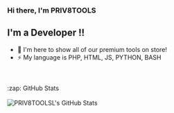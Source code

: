 ### Hi there, I'm PRIV8TOOLS

## I'm a Developer !!

- 🔭 I'm here to show all of our premium tools on store!
- ⚡ My language is PHP, HTML, JS, PYTHON, BASH


<br />
<br />

<summary>:zap: GitHub Stats</summary>
<br />

<img align="left" alt="PRIV8TOOLSL's GitHub Stats" src="https://github-readme-stats.vercel.app/api?username=PRIV8TOOLSL&show_icons=true&theme=dracula&hide_border=true" />
